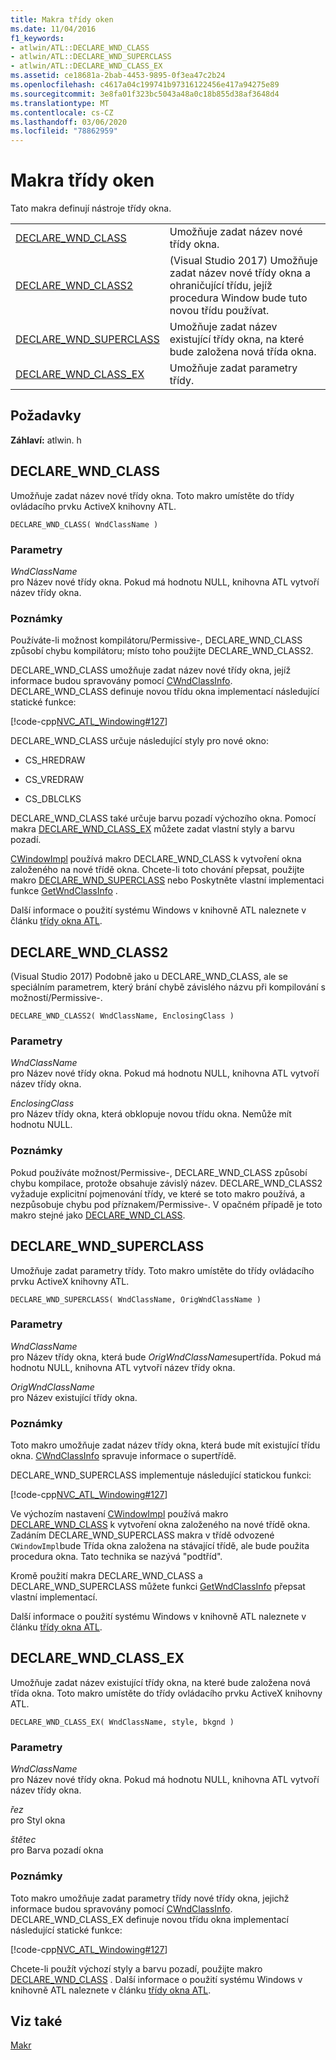 ```yaml
---
title: Makra třídy oken
ms.date: 11/04/2016
f1_keywords:
- atlwin/ATL::DECLARE_WND_CLASS
- atlwin/ATL::DECLARE_WND_SUPERCLASS
- atlwin/ATL::DECLARE_WND_CLASS_EX
ms.assetid: ce18681a-2bab-4453-9895-0f3ea47c2b24
ms.openlocfilehash: c4617a04c199741b97316122456e417a94275e89
ms.sourcegitcommit: 3e8fa01f323bc5043a48a0c18b855d38af3648d4
ms.translationtype: MT
ms.contentlocale: cs-CZ
ms.lasthandoff: 03/06/2020
ms.locfileid: "78862959"
---
```

# <a name="window-class-macros"></a>Makra třídy oken

Tato makra definují nástroje třídy okna.

|||
|-|-|
|[DECLARE_WND_CLASS](#declare_wnd_class)|Umožňuje zadat název nové třídy okna.|
|[DECLARE_WND_CLASS2](#declare_wnd_class2)|(Visual Studio 2017) Umožňuje zadat název nové třídy okna a ohraničující třídu, jejíž procedura Window bude tuto novou třídu používat.|
|[DECLARE_WND_SUPERCLASS](#declare_wnd_superclass)|Umožňuje zadat název existující třídy okna, na které bude založena nová třída okna.|
|[DECLARE_WND_CLASS_EX](#declare_wnd_class_ex)|Umožňuje zadat parametry třídy.|

## <a name="requirements"></a>Požadavky

**Záhlaví:** atlwin. h

##  <a name="declare_wnd_class"></a>DECLARE_WND_CLASS

Umožňuje zadat název nové třídy okna. Toto makro umístěte do třídy ovládacího prvku ActiveX knihovny ATL.

```
DECLARE_WND_CLASS( WndClassName )
```

### <a name="parameters"></a>Parametry

*WndClassName*<br/>
pro Název nové třídy okna. Pokud má hodnotu NULL, knihovna ATL vytvoří název třídy okna.

### <a name="remarks"></a>Poznámky

Používáte-li možnost kompilátoru/Permissive-, DECLARE_WND_CLASS způsobí chybu kompilátoru; místo toho použijte DECLARE_WND_CLASS2.

DECLARE_WND_CLASS umožňuje zadat název nové třídy okna, jejíž informace budou spravovány pomocí [CWndClassInfo](cwndclassinfo-class.md). DECLARE_WND_CLASS definuje novou třídu okna implementací následující statické funkce:

[!code-cpp[NVC_ATL_Windowing#127](../../atl/codesnippet/cpp/window-class-macros_1.cpp)]

DECLARE_WND_CLASS určuje následující styly pro nové okno:

- CS_HREDRAW

- CS_VREDRAW

- CS_DBLCLKS

DECLARE_WND_CLASS také určuje barvu pozadí výchozího okna. Pomocí makra [DECLARE_WND_CLASS_EX](#declare_wnd_class_ex) můžete zadat vlastní styly a barvu pozadí.

[CWindowImpl](cwindowimpl-class.md) používá makro DECLARE_WND_CLASS k vytvoření okna založeného na nové třídě okna. Chcete-li toto chování přepsat, použijte makro [DECLARE_WND_SUPERCLASS](#declare_wnd_superclass) nebo Poskytněte vlastní implementaci funkce [GetWndClassInfo](cwindowimpl-class.md#getwndclassinfo) .

Další informace o použití systému Windows v knihovně ATL naleznete v článku [třídy okna ATL](../../atl/atl-window-classes.md).

##  <a name="declare_wnd_class2"></a>DECLARE_WND_CLASS2

(Visual Studio 2017) Podobně jako u DECLARE_WND_CLASS, ale se speciálním parametrem, který brání chybě závislého názvu při kompilování s možností/Permissive-.

```
DECLARE_WND_CLASS2( WndClassName, EnclosingClass )
```

### <a name="parameters"></a>Parametry

*WndClassName*<br/>
pro Název nové třídy okna. Pokud má hodnotu NULL, knihovna ATL vytvoří název třídy okna.

*EnclosingClass*<br/>
pro Název třídy okna, která obklopuje novou třídu okna. Nemůže mít hodnotu NULL.

### <a name="remarks"></a>Poznámky

Pokud používáte možnost/Permissive-, DECLARE_WND_CLASS způsobí chybu kompilace, protože obsahuje závislý název. DECLARE_WND_CLASS2 vyžaduje explicitní pojmenování třídy, ve které se toto makro používá, a nezpůsobuje chybu pod příznakem/Permissive-.
V opačném případě je toto makro stejné jako [DECLARE_WND_CLASS](#declare_wnd_class).

##  <a name="declare_wnd_superclass"></a>DECLARE_WND_SUPERCLASS

Umožňuje zadat parametry třídy. Toto makro umístěte do třídy ovládacího prvku ActiveX knihovny ATL.

```
DECLARE_WND_SUPERCLASS( WndClassName, OrigWndClassName )
```

### <a name="parameters"></a>Parametry

*WndClassName*<br/>
pro Název třídy okna, která bude *OrigWndClassName*supertřída. Pokud má hodnotu NULL, knihovna ATL vytvoří název třídy okna.

*OrigWndClassName*<br/>
pro Název existující třídy okna.

### <a name="remarks"></a>Poznámky

Toto makro umožňuje zadat název třídy okna, která bude mít existující třídu okna. [CWndClassInfo](cwndclassinfo-class.md) spravuje informace o supertřídě.

DECLARE_WND_SUPERCLASS implementuje následující statickou funkci:

[!code-cpp[NVC_ATL_Windowing#127](../../atl/codesnippet/cpp/window-class-macros_1.cpp)]

Ve výchozím nastavení [CWindowImpl](cwindowimpl-class.md) používá makro [DECLARE_WND_CLASS](#declare_wnd_class) k vytvoření okna založeného na nové třídě okna. Zadáním DECLARE_WND_SUPERCLASS makra v třídě odvozené `CWindowImpl`bude Třída okna založena na stávající třídě, ale bude použita procedura okna. Tato technika se nazývá "podtříd".

Kromě použití makra DECLARE_WND_CLASS a DECLARE_WND_SUPERCLASS můžete funkci [GetWndClassInfo](cwindowimpl-class.md#getwndclassinfo) přepsat vlastní implementací.

Další informace o použití systému Windows v knihovně ATL naleznete v článku [třídy okna ATL](../../atl/atl-window-classes.md).

##  <a name="declare_wnd_class_ex"></a>DECLARE_WND_CLASS_EX

Umožňuje zadat název existující třídy okna, na které bude založena nová třída okna. Toto makro umístěte do třídy ovládacího prvku ActiveX knihovny ATL.

```
DECLARE_WND_CLASS_EX( WndClassName, style, bkgnd )
```

### <a name="parameters"></a>Parametry

*WndClassName*<br/>
pro Název nové třídy okna. Pokud má hodnotu NULL, knihovna ATL vytvoří název třídy okna.

*řez*<br/>
pro Styl okna

*štětec*<br/>
pro Barva pozadí okna

### <a name="remarks"></a>Poznámky

Toto makro umožňuje zadat parametry třídy nové třídy okna, jejichž informace budou spravovány pomocí [CWndClassInfo](cwndclassinfo-class.md). DECLARE_WND_CLASS_EX definuje novou třídu okna implementací následující statické funkce:

[!code-cpp[NVC_ATL_Windowing#127](../../atl/codesnippet/cpp/window-class-macros_1.cpp)]

Chcete-li použít výchozí styly a barvu pozadí, použijte makro [DECLARE_WND_CLASS](#declare_wnd_class) . Další informace o použití systému Windows v knihovně ATL naleznete v článku [třídy okna ATL](../../atl/atl-window-classes.md).

## <a name="see-also"></a>Viz také

[Makr](atl-macros.md)
